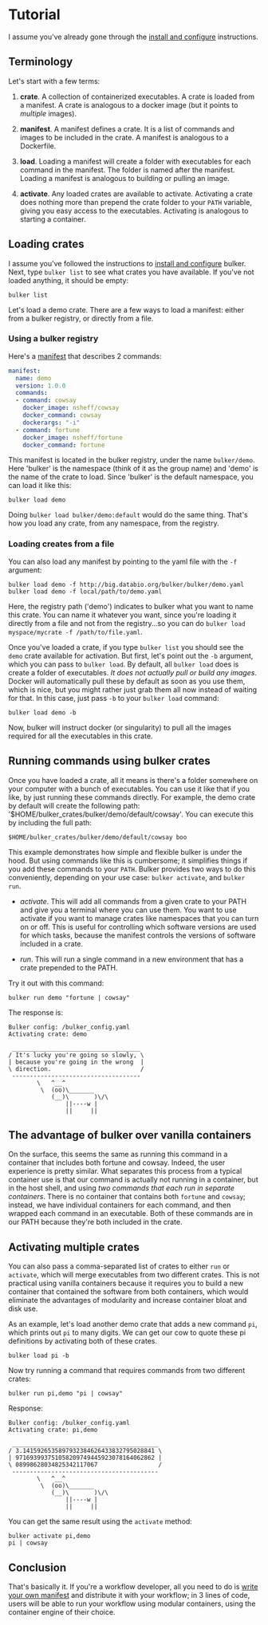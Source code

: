 # Tutorial

I assume you've already gone through the [install and configure](install.md) instructions.

## Terminology

Let's start with a few terms:

1. **crate**. A collection of containerized executables. A crate is loaded from a manifest. A crate is analogous to a docker image (but it points to *multiple* images).

2. **manifest**. A manifest defines a crate. It is a list of commands and images to be included in the crate. A manifest is analogous to a Dockerfile.

3. **load**. Loading a manifest will create a folder with executables for each command in the manifest. The folder is named after the manifest. Loading a manifest is analogous to building or pulling an image.

4. **activate**. Any loaded crates are available to activate. Activating a crate does nothing more than prepend the crate folder to your `PATH` variable, giving you easy access to the executables. Activating is analogous to starting a container.


## Loading crates

I assume you've followed the instructions to [install and configure](install.md) bulker. Next, type `bulker list` to see what crates you have available. If you've not loaded anything, it should be empty:

```console
bulker list
```

Let's load a demo crate. There are a few ways to load a manifest: either from a bulker registry, or directly from a file.

### Using a bulker registry

Here's a [manifest](http://big.databio.org/bulker/bulker/demo.yaml) that describes 2 commands:

```yaml
manifest:
  name: demo
  version: 1.0.0
  commands:
  - command: cowsay
    docker_image: nsheff/cowsay
    docker_command: cowsay
    dockerargs: "-i"
  - command: fortune
    docker_image: nsheff/fortune
    docker_command: fortune
```

This manifest is located in the bulker registry, under the name `bulker/demo`. Here 'bulker' is the namespace (think of it as the group name) and 'demo' is the name of the crate to load. Since 'bulker' is the default namespace, you can load it like this: 

```console
bulker load demo
```

Doing `bulker load bulker/demo:default` would do the same thing. That's how you load any crate, from any namespace, from the registry.

### Loading creates from a file

You can also load any manifest by pointing to the yaml file with the `-f` argument:

```console
bulker load demo -f http://big.databio.org/bulker/bulker/demo.yaml
bulker load demo -f local/path/to/demo.yaml
```

Here, the registry path ('demo') indicates to bulker what you want to name this crate. You can name it whatever you want, since you're loading it directly from a file and not from the registry...so you can do `bulker load myspace/mycrate -f /path/to/file.yaml`.

Once you've loaded a crate, if you type `bulker list` you should see the `demo` crate available for activation. But first, let's point out the `-b` argument, which you can pass to `bulker load`. By default, all `bulker load` does is create a folder of executables. *It does not actually pull or build any images*. Docker will automatically pull these by default as soon as you use them, which is nice, but you might rather just grab them all now instead of waiting for that. In this case, just pass `-b` to your `bulker load` command:

```console
bulker load demo -b
```

Now, bulker will instruct docker (or singularity) to pull all the images required for all the executables in this crate.


## Running commands using bulker crates

Once you have loaded a crate, all it means is there's a folder somewhere on your computer with a bunch of executables. You can use it like that if you like, by just running these commands directly. For example, the demo crate by default will create the following path: '$HOME/bulker_crates/bulker/demo/default/cowsay'. You can execute this by including the full path:

```
$HOME/bulker_crates/bulker/demo/default/cowsay boo
```

This example demonstrates how simple and flexible bulker is under the hood. But using commands like this is cumbersome; it simplifies things if you add these commands to your `PATH`. Bulker provides two ways to do this conveniently, depending on your use case: `bulker activate`, and `bulker run`.

- *activate*. This will add all commands from a given crate to your PATH and give you a terminal where you can use them. You want to use activate if you want to manage crates like namespaces that you can turn on or off. This is useful for controlling which software versions are used for which tasks, because the manifest controls the versions of software included in a crate.

- *run*. This will run a single command in a new environment that has a crate prepended to the PATH.

Try it out with this command:

```console
bulker run demo "fortune | cowsay"
```

The response is:
```console
Bulker config: /bulker_config.yaml
Activating crate: demo

 ____________________________________
/ It's lucky you're going so slowly, \
| because you're going in the wrong  |
\ direction.                         /
 ------------------------------------
        \   ^__^
         \  (oo)\_______
            (__)\       )\/\
                ||----w |
                ||     ||
```

## The advantage of bulker over vanilla containers

On the surface, this seems the same as running this command in a container that includes both fortune and cowsay. Indeed, the user experience is pretty similar. What separates this process from a typical container use is that our command is actually not running in a container, but in the host shell, and using *two commands that each run in separate containers*. There is no container that contains both `fortune` and `cowsay`; instead, we have individual containers for each command, and then wrapped each command in an executable. Both of these commands are in our PATH because they're both included in the crate.

## Activating multiple crates

You can also pass a comma-separated list of crates to either `run` or `activate`, which will merge executables from two different crates. This is not practical using vanilla containers because it requires you to build a new container that contained the software from both containers, which would eliminate the advantages of modularity and increase container bloat and disk use. 

As an example, let's load another demo crate that adds a new command `pi`, which prints out `pi` to many digits. We can get our cow to quote these pi definitions by activating both of these crates.

```console
bulker load pi -b
```

Now try running a command that requires commands from two different crates:

```console
bulker run pi,demo "pi | cowsay"
```

Response:
```
Bulker config: /bulker_config.yaml
Activating crate: pi,demo

 _________________________________________
/ 3.1415926535897932384626433832795028841 \
| 971693993751058209749445923078164062862 |
\ 08998628034825342117067                 /
 -----------------------------------------
        \   ^__^
         \  (oo)\_______
            (__)\       )\/\
                ||----w |
                ||     ||
```

You can get the same result using the `activate` method:

```
bulker activate pi,demo
pi | cowsay
```

## Conclusion

That's basically it. If you're a workflow developer, all you need to do is [write your own manifest](manifest.md) and distribute it with your workflow; in 3 lines of code, users will be able to run your workflow using modular containers, using the container engine of their choice.

